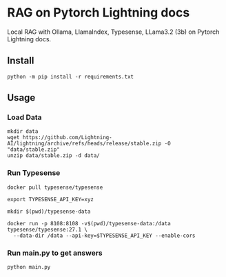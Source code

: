 # RAG on Pytorch Lightning docs
Local RAG with Ollama, LlamaIndex, Typesense, LLama3.2 (3b) on Pytorch Lightning docs.

## Install
```
python -m pip install -r requirements.txt
```

## Usage

### Load Data
```
mkdir data
wget https://github.com/Lightning-AI/lightning/archive/refs/heads/release/stable.zip -O "data/stable.zip"
unzip data/stable.zip -d data/
``` 

### Run Typesense
```
docker pull typesense/typesense

export TYPESENSE_API_KEY=xyz

mkdir $(pwd)/typesense-data

docker run -p 8108:8108 -v$(pwd)/typesense-data:/data typesense/typesense:27.1 \
  --data-dir /data --api-key=$TYPESENSE_API_KEY --enable-cors
```

### Run main.py to get answers
```
python main.py
```